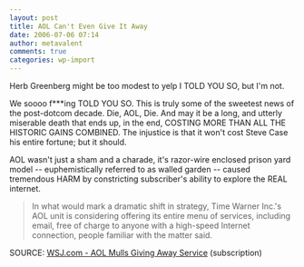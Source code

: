 ```yaml
---
layout: post
title: AOL Can't Even Give It Away
date: 2006-07-06 07:14
author: metavalent
comments: true
categories: wp-import
---
```

Herb Greenberg might be too modest to yelp I TOLD YOU SO, but I'm not.

We soooo f***ing TOLD   YOU   SO.  This is truly some of the sweetest news of the post-dotcom decade.  Die, AOL, Die.  And may it be a long, and utterly miserable death that ends up, in the end, COSTING MORE THAN ALL THE HISTORIC GAINS COMBINED.  The injustice is that it won't cost Steve Case his entire fortune; but it should.  

AOL wasn't just a sham and a charade, it's razor-wire enclosed prison yard model -- euphemistically referred to as walled garden -- caused tremendous HARM by constricting subscriber's ability to explore the REAL internet.

<blockquote>In what would mark a dramatic shift in strategy, Time Warner Inc.'s AOL unit is considering offering its entire menu of services, including email, free of charge to anyone with a high-speed Internet connection, people familiar with the matter said.</blockquote>
SOURCE: <a href="http://online.wsj.com/article/SB115215133247699165.html?mod=home_whats_news_us">WSJ.com - AOL Mulls Giving Away Service</a> (subscription)
